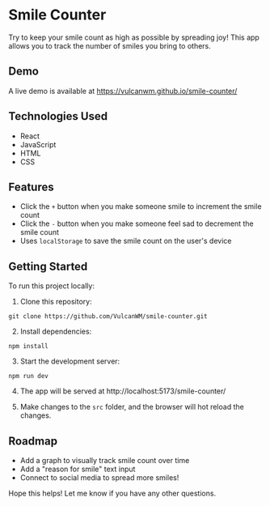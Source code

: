 # Smile Counter

Try to keep your smile count as high as possible by spreading joy! This app allows you to track the number of smiles you bring to others.

## Demo

A live demo is available at https://vulcanwm.github.io/smile-counter/

## Technologies Used

- React 
- JavaScript
- HTML
- CSS

## Features

- Click the `+` button when you make someone smile to increment the smile count
- Click the `-` button when you make someone feel sad to decrement the smile count
- Uses `localStorage` to save the smile count on the user's device


## Getting Started

To run this project locally:

1. Clone this repository:
```
git clone https://github.com/VulcanWM/smile-counter.git
```

2. Install dependencies: 
```
npm install
``` 

3. Start the development server:
```
npm run dev
```

4. The app will be served at http://localhost:5173/smile-counter/

5. Make changes to the `src` folder, and the browser will hot reload the changes.

## Roadmap

- Add a graph to visually track smile count over time
- Add a "reason for smile" text input
- Connect to social media to spread more smiles!

Hope this helps! Let me know if you have any other questions.